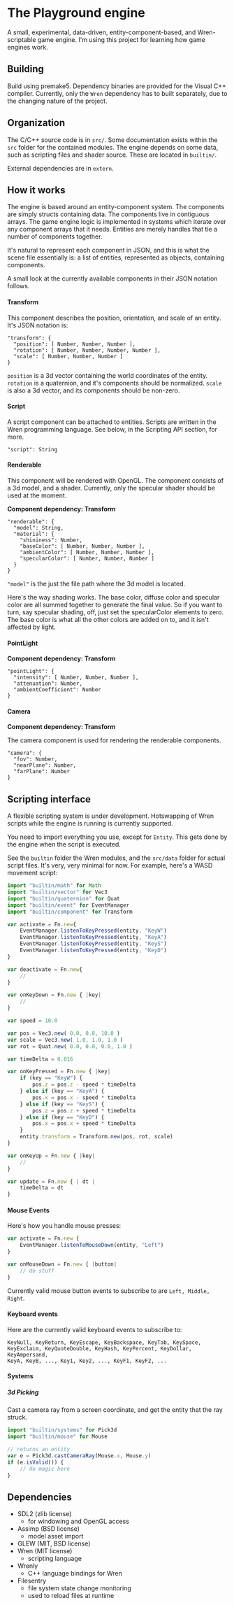 # The Playground engine

A small, experimental, data-driven, entity-component-based, and Wren-scriptable game engine. I'm using this project for learning how game engines work.

## Building

Build using premake5. Dependency binaries are provided for the Visual C++ compiler. Currently, only the `Wren` dependency has to built separately, due to the changing nature of the project.

## Organization

The C/C++ source code is in `src/`. Some documentation exists within the `src` folder for the contained modules. The engine depends on some data, such as scripting files and shader source. These are located in `builtin/`.

External dependencies are in `extern`.

## How it works

The engine is based around an entity-component system. The components are simply structs containing data. The components live in contiguous arrays. The game engine logic is implemented in systems which iterate over any component arrays that it needs. Entities are merely handles that tie a number of components together.

It's natural to represent each component in JSON, and this is what the scene file essentially is: a list of entities, represented as objects, containing components.

A small look at the currently available components in their JSON notation follows.

#### Transform

This component describes the position, orientation, and scale of an entity. It's JSON notation is:

```
"transform": {
  "position": [ Number, Number, Number ],
  "rotation": [ Number, Number, Number, Number ],
  "scale": [ Number, Number, Number ]
}
```

`position` is a 3d vector containing the world coordinates of the entity. `rotation` is a quaternion, and it's components should be normalized. `scale` is also a 3d vector, and its components should be non-zero.

#### Script

A script component can be attached to entities. Scripts are written in the Wren programming language. See below, in the Scripting API section, for more.

```
"script": String
```

#### Renderable

This component will be rendered with OpenGL. The component consists of a 3d model, and a shader. Currently, only the specular shader should be used at the moment.

**Component dependency: Transform**

```
"renderable": {
  "model": String,
  "material": {
    "shininess": Number,
    "baseColor": [ Number, Number, Number ],
    "ambientColor": [ Number, Number, Number ],
    "specularColor": [ Number, Number, Number ]
  }
}
```

`"model"` is the just the file path where the 3d model is located.

Here's the way shading works. The base color, diffuse color and specular color are all summed together to generate the final value. So if you want to turn, say specular shading, off, just set the specularColor elements to zero. The base color is what all the other colors are added on to, and it isn't affected by light.

#### PointLight

**Component dependency: Transform**

```
"pointLight": {
  "intensity": [ Number, Number, Number ],
  "attenuation": Number,
  "ambientCoefficient": Number
}
```

#### Camera

**Component dependency: Transform**

The camera component is used for rendering the renderable components.

```
"camera": {
  "fov": Number,
  "nearPlane": Number,
  "farPlane": Number 
}
```

## Scripting interface

A flexible scripting system is under development. Hotswapping of Wren scripts while the engine is running is currently supported.

You need to import everything you use, except for `Entity`. This gets done by the engine when the script is executed.

See the `builtin` folder the Wren modules, and the `src/data` folder for actual script files. It's very, very minimal for now. For example, here's a WASD movement script:

```js
import "builtin/math" for Math
import "builtin/vector" for Vec3
import "builtin/quaternion" for Quat
import "builtin/event" for EventManager
import "builtin/component" for Transform

var activate = Fn.new{
    EventManager.listenToKeyPressed(entity, "KeyW")
    EventManager.listenToKeyPressed(entity, "KeyA")
    EventManager.listenToKeyPressed(entity, "KeyS")
    EventManager.listenToKeyPressed(entity, "KeyD")
}

var deactivate = Fn.new{
    //
}

var onKeyDown = Fn.new { |key|
    //
}

var speed = 10.0

var pos = Vec3.new( 0.0, 0.0, 10.0 )
var scale = Vec3.new( 1.0, 1.0, 1.0 )
var rot = Quat.new( 0.0, 0.0, 0.0, 1.0 )

var timeDelta = 0.016

var onKeyPressed = Fn.new { |key|
    if (key == "KeyW") {
        pos.z = pos.z - speed * timeDelta
    } else if (key == "KeyA") {
        pos.x = pos.x - speed * timeDelta
    } else if (key == "KeyS") {
        pos.z = pos.z + speed * timeDelta
    } else if (key == "KeyD") {
        pos.x = pos.x + speed * timeDelta
    }
    entity.transform = Transform.new(pos, rot, scale)
}

var onKeyUp = Fn.new { |key|
    //
}

var update = Fn.new { | dt |
    timeDelta = dt
}
```

#### Mouse Events

Here's how you handle mouse presses:

```js
var activate = Fn.new {
    EventManager.listenToMouseDown(entity, "Left")
}

var onMouseDown = Fn.new { |button|
    // do stuff
}
```

Currently valid mouse button events to subscribe to are `Left, Middle, Right`.

#### Keyboard events

Here are the currently valid keyboard events to subscribe to:

```
KeyNull, KeyReturn, KeyEscape, KeyBackspace, KeyTab, KeySpace, KeyExclaim, KeyQuoteDouble, KeyHash, KeyPercent, KeyDollar, KeyAmpersand,
KeyA, KeyB, ..., Key1, Key2, ..., KeyF1, KeyF2, ...
```

#### Systems

##### 3d Picking

Cast a camera ray from a screen coordinate, and get the entity that the ray struck.

```js
import "builtin/systems" for Pick3d
import "builtin/mouse" for Mouse

// returns an entity
var e = Pick3d.castCameraRay(Mouse.x, Mouse.y)
if (e.isValid()) {
    // do magic here
}

```

## Dependencies

* SDL2 (zlib license)
  * for windowing and OpenGL access
* Assimp (BSD license)
  * model asset import
* GLEW (MIT, BSD license)
* Wren (MIT license)
  * scripting language
* Wrenly
  * C++ language bindings for Wren
* Filesentry
  * file system state change monitoring
  * used to reload files at runtime
